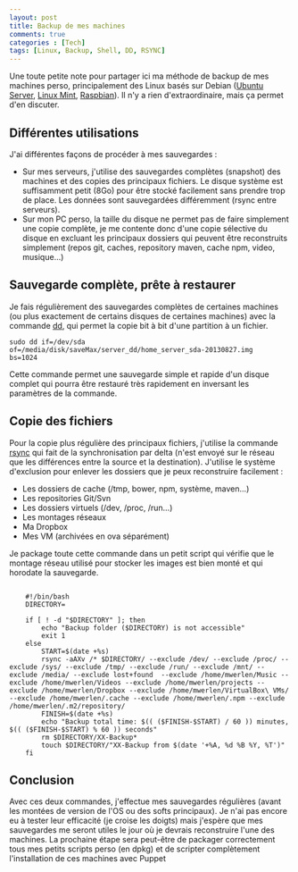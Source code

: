 ```yaml
---
layout: post
title: Backup de mes machines
comments: true
categories : [Tech]
tags: [Linux, Backup, Shell, DD, RSYNC]
---
```


Une toute petite note pour partager ici ma méthode de backup de mes machines perso, 
principalement des Linux basés sur Debian ([Ubuntu Server], [Linux Mint], [Raspbian]).
Il n'y a rien d'extraordinaire, mais ça permet d'en discuter.

Différentes utilisations
------------------------

J'ai différentes façons de procéder à mes sauvegardes :

* Sur mes serveurs, j'utilise des sauvegardes complètes (snapshot) des machines et des copies des principaux fichiers.
  Le disque système est suffisamment petit (8Go) pour être stocké facilement sans prendre trop de place. Les données sont
  sauvegardées différemment (rsync entre serveurs).
* Sur mon PC perso, la taille du disque ne permet pas de faire simplement une copie complète, je me contente donc d'une 
  copie sélective du disque en excluant les principaux dossiers qui peuvent être reconstruits simplement (repos git, caches,
  repository maven, cache npm, video, musique...)

Sauvegarde complète, prête à restaurer
--------------------------------------

Je fais régulièrement des sauvegardes complètes de certaines machines
(ou plus exactement de certains disques de certaines machines)
avec la commande [dd], qui permet la copie bit à bit d'une partition à un fichier.

<code class="language-bash">sudo dd if=/dev/sda of=/media/disk/saveMax/server_dd/home_server_sda-20130827.img bs=1024</code>

Cette commande permet une sauvegarde simple et rapide d'un disque complet qui pourra être restauré très rapidement
en inversant les paramètres de la commande. 

Copie des fichiers
------------------

Pour la copie plus régulière des principaux fichiers, 
j'utilise la commande [rsync] qui fait de la synchronisation par delta 
(n'est envoyé sur le réseau que les différences entre la source et la destination).
J'utilise le système d'exclusion pour enlever les dossiers que je peux reconstruire facilement :
 
* Les dossiers de cache (/tmp, bower, npm, système, maven...)
* Les repositories Git/Svn
* Les dossiers virtuels (/dev, /proc, /run...)
* Les montages réseaux
* Ma Dropbox
* Mes VM (archivées en ova séparément)

Je package toute cette commande dans un petit script qui vérifie que le montage réseau utilisé pour stocker les images est bien monté 
et qui horodate la sauvegarde.

<pre><code class="language-bash">
    #!/bin/bash
    DIRECTORY=<Backup Directory>
    
    if [ ! -d "$DIRECTORY" ]; then
        echo "Backup folder ($DIRECTORY) is not accessible"
        exit 1
    else
        START=$(date +%s)
        rsync -aAXv /* $DIRECTORY/ --exclude /dev/ --exclude /proc/ --exclude /sys/ --exclude /tmp/ --exclude /run/ --exclude /mnt/ --exclude /media/ --exclude lost+found  --exclude /home/mwerlen/Music --exclude /home/mwerlen/Videos --exclude /home/mwerlen/projects --exclude /home/mwerlen/Dropbox --exclude /home/mwerlen/VirtualBox\ VMs/ --exclude /home/mwerlen/.cache --exclude /home/mwerlen/.npm --exclude /home/mwerlen/.m2/repository/
        FINISH=$(date +%s)
        echo "Backup total time: $(( ($FINISH-$START) / 60 )) minutes, $(( ($FINISH-$START) % 60 )) seconds"
        rm $DIRECTORY/XX-Backup*
        touch $DIRECTORY/"XX-Backup from $(date '+%A, %d %B %Y, %T')"
    fi
</code></pre>

Conclusion
----------

Avec ces deux commandes, j'effectue mes sauvegardes régulières (avant les montées de version de l'OS ou des softs principaux).
Je n'ai pas encore eu à tester leur efficacité (je croise les doigts) 
mais j'espère que mes sauvegardes me seront utiles le jour où je devrais reconstruire l'une des machines.
La prochaine étape sera peut-être de packager correctement tous mes petits scripts perso (en dpkg)
et de scripter complètement l'installation de ces machines avec Puppet

[Ubuntu Server]: http://www.ubuntu.com/download/server "Ubuntu server edition"
[Linux Mint]: http://www.linuxmint.com/ "Ubuntu based distro"
[Raspbian]: http://www.raspbian.org/ "Debian for Raspberry Pi"
[dd]: http://manpages.ubuntu.com/manpages/precise/en/man1/dd.1.html "Page Man de DD"
[rsync]: http://manpages.ubuntu.com/manpages/hardy/man1/rsync.1.html "Page Man de rsync"